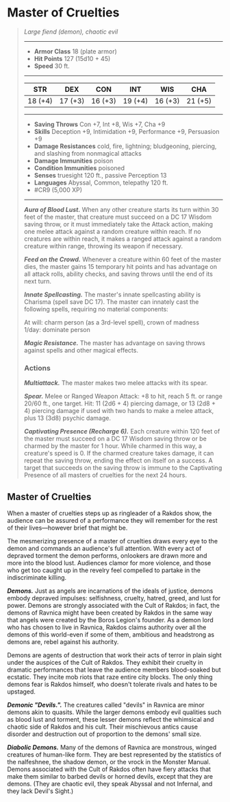 # Master of Cruelties
>*Large fiend (demon), chaotic evil*
>___
>- **Armor Class** 18 (plate armor)
>- **Hit Points** 127 (15d10 + 45)
>- **Speed** 30 ft.
>___
>|STR|DEX|CON|INT|WIS|CHA|
>|:---:|:---:|:---:|:---:|:---:|:---:|
>|18 (+4)|17 (+3)|16 (+3)|19 (+4)|16 (+3)|21 (+5)|
>___
>- **Saving Throws** Con +7, Int +8, Wis +7, Cha +9
>- **Skills** Deception +9, Intimidation +9, Performance +9, Persuasion +9
>- **Damage Resistances** cold, fire, lightning; bludgeoning, piercing, and slashing from nonmagical attacks
>- **Damage Immunities** poison
>- **Condition Immunities** poisoned
>- **Senses** truesight 120 ft., passive Perception 13
>- **Languages** Abyssal, Common, telepathy 120 ft.
>- #CR9 (5,000 XP)
>___
>***Aura of Blood Lust.*** When any other creature starts its turn within 30 feet of the master, that creature must succeed on a DC 17 Wisdom saving throw, or it must immediately take the Attack action, making one melee attack against a random creature within reach. If no creatures are within reach, it makes a ranged attack against a random creature within range, throwing its weapon if necessary.  
>
>***Feed on the Crowd.*** Whenever a creature within 60 feet of the master dies, the master gains 15 temporary hit points and has advantage on all attack rolls, ability checks, and saving throws until the end of its next turn.  
>
>***Innate Spellcasting.*** The master's innate spellcasting ability is Charisma (spell save DC 17). The master can innately cast the following spells, requiring no material components:  
>
>At will: charm person (as a 3rd-level spell), crown of madness  
>1/day: dominate person  
>
>
>***Magic Resistance.*** The master has advantage on saving throws against spells and other magical effects.  
>
>### Actions
>***Multiattack.*** The master makes two melee attacks with its spear.  
>
>***Spear.*** Melee  or Ranged Weapon Attack: +8 to hit, reach 5 ft. or range 20/60 ft., one target. Hit: 11 (2d6 + 4) piercing damage, or 13 (2d8 + 4) piercing damage if used with two hands to make a melee attack, plus 13 (3d8) psychic damage.  
>
>***Captivating Presence (Recharge 6).*** Each creature within 120 feet of the master must succeed on a DC 17 Wisdom saving throw or be charmed by the master for 1 hour. While charmed in this way, a creature's speed is 0. If the charmed creature takes damage, it can repeat the saving throw, ending the effect on itself on a success. A target that succeeds on the saving throw is immune to the Captivating Presence of all masters of cruelties for the next 24 hours.

## Master of Cruelties

When a master of cruelties steps up as ringleader of a Rakdos show, the audience can be assured of a performance they will remember for the rest of their lives—however brief that might be.

The mesmerizing presence of a master of cruelties draws every eye to the demon and commands an audience's full attention. With every act of depraved torment the demon performs, onlookers are drawn more and more into the blood lust. Audiences clamor for more violence, and those who get too caught up in the revelry feel compelled to partake in the indiscriminate killing.

***Demons.*** Just as angels are incarnations of the ideals of justice, demons embody depraved impulses: selfishness, cruelty, hatred, greed, and lust for power. Demons are strongly associated with the Cult of Rakdos; in fact, the demons of Ravnica might have been created by Rakdos in the same way that angels were created by the Boros Legion's founder. As a demon lord who has chosen to live in Ravnica, Rakdos claims authority over all the demons of this world-even if some of them, ambitious and headstrong as demons are, rebel against his authority.

Demons are agents of destruction that work their acts of terror in plain sight under the auspices of the Cult of Rakdos. They exhibit their cruelty in dramatic performances that leave the audience members blood-soaked but ecstatic. They incite mob riots that raze entire city blocks. The only thing demons fear is Rakdos himself, who doesn't tolerate rivals and hates to be upstaged.

***Demonic "Devils.".*** The creatures called "devils" in Ravnica are minor demons akin to quasits. While the larger demons embody evil qualities such as blood lust and torment, these lesser demons reflect the whimsical and chaotic side of Rakdos and his cult. Their mischievous antics cause disorder and destruction out of proportion to the demons' small size.

***Diabolic Demons.*** Many of the demons of Ravnica are monstrous, winged creatures of human-like form. They are best represented by the statistics of the nalfeshnee, the shadow demon, or the vrock in the Monster Manual. Demons associated with the Cult of Rakdos often have fiery attacks that make them similar to barbed devils or horned devils, except that they are demons. (They are chaotic evil, they speak Abyssal and not Infernal, and they lack Devil's Sight.)